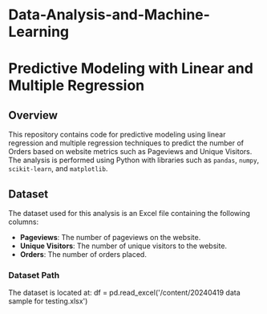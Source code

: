 # Data-Analysis-and-Machine-Learning
# Predictive Modeling with Linear and Multiple Regression

## Overview
This repository contains code for predictive modeling using linear regression and multiple regression techniques to predict the number of Orders based on website metrics such as Pageviews and Unique Visitors. The analysis is performed using Python with libraries such as `pandas`, `numpy`, `scikit-learn`, and `matplotlib`.

## Dataset
The dataset used for this analysis is an Excel file containing the following columns:
- **Pageviews**: The number of pageviews on the website.
- **Unique Visitors**: The number of unique visitors to the website.
- **Orders**: The number of orders placed.

### Dataset Path
The dataset is located at: df = pd.read_excel('/content/20240419 data sample for testing.xlsx')
